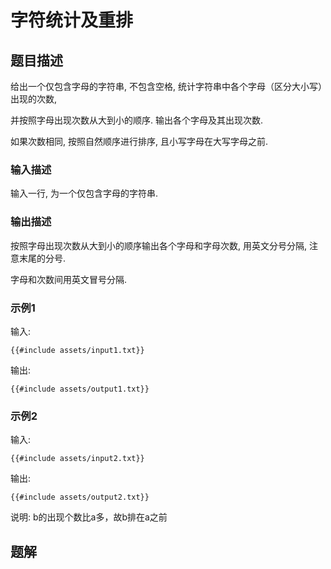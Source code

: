 # 字符统计及重排

## 题目描述

给出一个仅包含字母的字符串, 不包含空格, 统计字符串中各个字母（区分大小写）出现的次数,

并按照字母出现次数从大到小的顺序. 输出各个字母及其出现次数.

如果次数相同, 按照自然顺序进行排序, 且小写字母在大写字母之前.

### 输入描述

输入一行, 为一个仅包含字母的字符串.

### 输出描述

按照字母出现次数从大到小的顺序输出各个字母和字母次数, 用英文分号分隔, 注意末尾的分号.

字母和次数间用英文冒号分隔.

### 示例1

输入:

```text
{{#include assets/input1.txt}}
```

输出:

```text
{{#include assets/output1.txt}}
```

### 示例2

输入:

```text
{{#include assets/input2.txt}}
```

输出:

```text
{{#include assets/output2.txt}}
```

说明: b的出现个数比a多，故b排在a之前

## 题解
